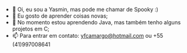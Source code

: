 - 👋 Oi, eu sou a Yasmin, mas pode me chamar de Spooky :)
- 👀 Eu gosto de aprender coisas novas;
- 🌱 No momento estou aprendendo Java, mas também tenho alguns projetos em C;
- 📫 Para entrar em contato: yfcamargo@hotmail.com ou +55 (41)997008641

<!---
spooky662/spooky662 is a ✨ special ✨ repository because its `README.md` (this file) appears on your GitHub profile.
You can click the Preview link to take a look at your changes.
--->
